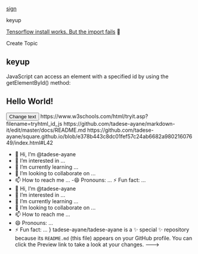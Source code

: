 

[sign](https://www.w3schools.com/howto/tryit.asp?filename=tryhow_css_register_form)

keyup

[Tensorflow install works. But the import fails](https://discuss.ai.google.dev/t/tensorflow-install-works-but-the-import-fails/67202) :womans_clothes:

Create Topic
<!DOCTYPE html>
<html>
<body>

<h2>keyup</h2>
<p>JavaScript can access an element with a specified id by using the getElementById() method:</p>

<h2 id="myHeader">Hello World!</h2>
<button onclick="displayResult()">Change text</button>

<script>
function displayResult() {
  document.getElementById("myHeader").innerHTML = "Have a nice day!";
}
</script>

</body>
https://www.w3schools.com/html/tryit.asp?filename=tryhtml_id_js
https://github.com/tadese-ayane/markdown-it/edit/master/docs/README.md
https://github.com/tadese-ayane/square.github.io/blob/e378b443c8dc01fef57c24ab6682a98021607649/index.html#L42


- 👋 Hi, I’m @tadese-ayane
- 👀 I’m interested in ...
- 🌱 I’m currently learning ...
- 💞️ I’m looking to collaborate on ...
- 📫 How to reach me ...
-😄 Pronouns: ...
⚡ Fun fact: ...
- 👋 Hi, I’m @tadese-ayane
- 👀 I’m interested in ...
- 🌱 I’m currently learning ...
- 💞️ I’m looking to collaborate on ...
- 📫 How to reach me ...
- 😄 Pronouns: ...
- ⚡ Fun fact: ...
}
tadese-ayane/tadese-ayane is a ✨ special ✨ repository because its `README.md` (this file) appears on your GitHub profile.
You can click the Preview link to take a look at your changes.
--->
